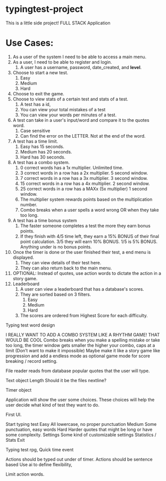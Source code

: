 # typingtest-project
This is a little side project! FULL STACK Application

# Use Cases:
1. As a user of the system I need to be able to access a main menu.
2. As a user, I need to be able to register and login.
    1. A user has a username, password, date_created, and **level**.
3. Choose to start a new test.
    1. Easy
    2. Medium
    3. Hard
4. Choose to exit the game.
5. Choose to view stats of a certain test and stats of a test.
    1. A test has a id, 
    2. You can view your total mistakes of a test
    3. You can view your words per minutes of a test.
6. A test can take in a user's input/word and compare it to the quotes word.
    1. Case sensitive
    2. Can find the error on the LETTER. Not at the end of the word.
7. A test has a time limit.
    1. Easy has 15 seconds.
    2. Medium has 20 seconds.
    3. Hard has 30 seconds.
8. A test has a combo system.
    1. 0 correct words has a 1x multiplier. Unlimited time.
    2. 3 correct words in a row has a 2x multiplier. 5 second window.
    3. 7 correct words in a row has a 3x multiplier. 3 second window.
    4. 15 correct words in a row has a 4x multiplier. 2 second window.
    5. 25 correct words in a row has a MAXx (5x multiplier) 1 second window.
    6. The multiplier system rewards points based on the multiplication number.
    7. Combo breaks when a user spells a word wrong OR when they take too long.
9. A test has a time bonus system
    1. The faster someone completes a test the more they earn bonus points.
    2. If they finish with 4/5 time left, they earn a 15% BONUS of their final point calculation. 3/5 they will earn 10% BONUS. 1/5 is 5% BONUS. Anything under is no bonus points.
10. Once the timer is done or the user finished their test, a end menu is displayed.
    1. They can view details of their test here.
    2. They can also return back to the main menu.
11. OPTIONAL: Instead of quotes, use action words to dictate the action in a story game.
12. Leaderboard
    1. A user can view a leaderboard that has a database's scores.
    2. They are sorted based on 3 filters.
        1. Easy
        2. Medium
        3. Hard
    3. The scores are ordered from Highest Score for each difficulty.





Typing test word design

I REALLY WANT TO ADD A COMBO SYSTEM LIKE A RHYTHM GAME! THAT WOULD BE COOL
Combo breaks when you make a spelling mistake or take too long, the timer window gets smaller the higher your combo, caps at a limit (Don’t want to make it impossible)
Maybe make it like a story game like progression and add a endless mode as optional game mode for score breaking / record setting.

File reader reads from database popular quotes that the user will type.

Text object
	Length
	Should it be the files nextline?
	

Timer object

Application will show the user some choices.
	These choices will help the user decide what kind of test they want to do.

First UI.

Start typing test
		Easy
		All lowercase, no proper punctuation
		Medium
		Some punctuation, easy words
		Hard
		Harder quotes that might be long or have some complexity.
Settings
		Some kind of customizable settings
Statistics / Stats
Exit

Typing test rpg,
Quick time event

Actions should be typed out under of timer.
Actions should be sentence based
Use ai to define flexibility,

Limit action words. 


